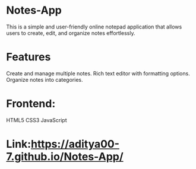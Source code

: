 # Notes-App
This is a simple and user-friendly online notepad application that allows users to create, edit, and organize notes effortlessly. 
# Features
Create and manage multiple notes.
Rich text editor with formatting options.
Organize notes into categories.
# Frontend:
HTML5
CSS3
JavaScript

# Link:https://aditya00-7.github.io/Notes-App/
